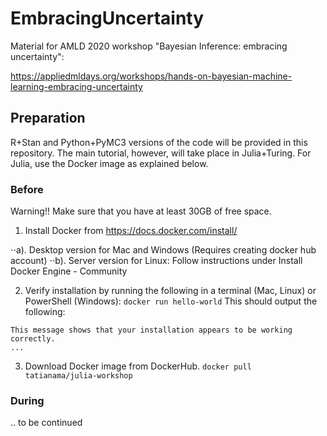 # EmbracingUncertainty
Material for AMLD 2020 workshop "Bayesian Inference: embracing uncertainty": 

https://appliedmldays.org/workshops/hands-on-bayesian-machine-learning-embracing-uncertainty

## Preparation

R+Stan and Python+PyMC3 versions of the code will be provided in this repository. The main tutorial, however, will take place in Julia+Turing. For Julia, use the Docker image as explained below. 

### Before
Warning!! Make sure that you have at least 30GB of free space.

1. Install Docker from https://docs.docker.com/install/

⋅⋅a). Desktop version for Mac and Windows (Requires creating docker hub account)
⋅⋅b). Server version for Linux: Follow instructions under Install Docker Engine - Community

2. Verify installation by running the following in a terminal (Mac, Linux) or PowerShell (Windows):
```docker run hello-world```
This should output the following:
```Hello from Docker!
This message shows that your installation appears to be working correctly.
...
```
3. Download Docker image from DockerHub.
```docker pull tatianama/julia-workshop```

### During

.. to be continued

